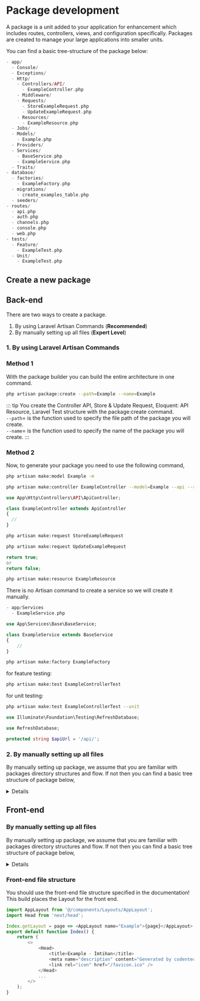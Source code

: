 # Package development

A package is a unit added to your application for enhancement which includes routes, controllers, views, and configuration specifically. Packages are created to manage your large applications into smaller units.

You can find a basic tree-structure of the package below:

```php
- app/
  - Console/
  - Exceptions/
  - Http/
    - Controllers/API/
      - ExampleController.php
    - Middleware/
    - Requests/
      - StoreExampleRequest.php
      - UpdateExampleRequest.php
    - Resources/
      - ExampleResource.php
  - Jobs/
  - Models/
    - Example.php
  - Providers/
  - Services/
    - BaseService.php
    - ExampleService.php
  - Traits/
- database/
  - factories/
    - ExampleFactory.php
  - migrations/
    - create_examples_table.php
  - seeders/
- routes/
  - api.php
  - auth.php
  - channels.php
  - console.php
  - web.php
- tests/
  - Feature/
    - ExampleTest.php
  - Unit/
    - ExampleTest.php
```

## Create a new package

## Back-end
There are two ways to create a package.
1. By using Laravel Artisan Commands (**Recommended**)
1. By manually setting up all files (**Expert Level**)

### 1. By using Laravel Artisan Commands
### Method 1
With the package builder you can build the entire architecture in one command.
```sh
php artisan package:create --path=Example --name=Example
```

::: tip
You create the Controller API, Store & Update Request, Eloquent: API Resource, Laravel Test structure with the package:create command.
<br/>`--path`= is the function used to specify the file path of the package you will create.
<br/>`--name`= is the function used to specify the name of the package you will create.
:::

### Method 2
Now, to generate your package you need to use the following command,
```sh
php artisan make:model Example -m
```
```sh
php artisan make:controller ExampleController --model=Example --api --resource
```
```php
use App\Http\Controllers\API\ApiController;

class ExampleController extends ApiController
{
  //
}
```
```sh
php artisan make:request StoreExampleRequest
```
```sh
php artisan make:request UpdateExampleRequest
```
```php
return true;
or
return false;
```
```sh
php artisan make:resource ExampleResource
```
There is no Artisan command to create a service so we will create it manually.
```php
- app/Services
  - ExampleService.php
```
```php
use App\Services\Base\BaseService;

class ExampleService extends BaseService
{
    //
}
```
```sh
php artisan make:factory ExampleFactory
```
for feature testing:
```sh
php artisan make:test ExampleControllerTest
```
for unit testing:
```sh
php artisan make:test ExampleControllerTest --unit
```
```php
use Illuminate\Foundation\Testing\RefreshDatabase;

use RefreshDatabase;

protected string $apiUrl = '/api/';
```

### 2. By manually setting up all files
By manually setting up package, we assume that you are familiar with packages directory structures and flow. If not then you can find a basic tree structure of package below,
<details>
  </br>

  ```js
- app/
  - Http/
    - Controllers/API/
      - ExampleController.php
    - Requests/
      - StoreExampleRequest.php
      - UpdateExampleRequest.php
    - Resources/
      - ExampleResource.php
  - Models/
    - Example.php
  - Services/
    - BaseService.php
    - ExampleService.php
- database/
  - factories/
    - ExampleFactory.php
  - migrations/
    - create_examples_table.php
- routes/
  - api.php
- tests/
  - Feature/
    - ExampleTest.php
  - Unit/
    - ExampleTest.php
```

</details>

## Front-end

### By manually setting up all files
By manually setting up package, we assume that you are familiar with packages directory structures and flow. If not then you can find a basic tree structure of package below,
<details>
  </br>

```js
- src/
    - components/
        - example/
            - example.js
    - pages/
      - example/
        - [id]
          - edit.js
          - view.js
      - index.js
      - create.js        
```

</details>

### Front-end file structure
You should use the front-end file structure specified in the documentation! This build places the Layout for the front end.

```js
import AppLayout from '@/components/Layouts/AppLayout';
import Head from 'next/head';

Index.getLayout = page => <AppLayout name="Example">{page}</AppLayout>;
export default function Index() {
    return (
        <>
            <Head>
                <title>Example - İmtihan</title>
                <meta name="description" content="Generated by codenteq" />
                <link rel="icon" href="/favicon.ico" />
            </Head>
            ...
        </>
    );
}     
```

